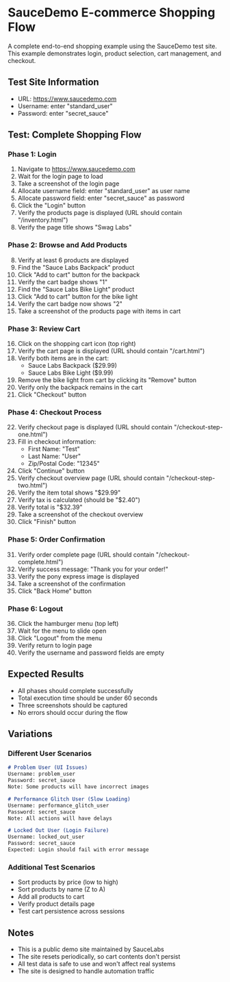 # SauceDemo E-commerce Shopping Flow

A complete end-to-end shopping example using the SauceDemo test site. This example demonstrates login, product selection, cart management, and checkout.

## Test Site Information
- URL: https://www.saucedemo.com
- Username: enter "standard_user"
- Password: enter "secret_sauce"

## Test: Complete Shopping Flow

### Phase 1: Login
1. Navigate to https://www.saucedemo.com
2. Wait for the login page to load
3. Take a screenshot of the login page
4. Allocate username field: enter "standard_user" as user name
5. Allocate password field: enter "secret_sauce" as password
6. Click the "Login" button
7. Verify the products page is displayed (URL should contain "/inventory.html")
8. Verify the page title shows "Swag Labs"

### Phase 2: Browse and Add Products
8. Verify at least 6 products are displayed
9. Find the "Sauce Labs Backpack" product
10. Click "Add to cart" button for the backpack
11. Verify the cart badge shows "1"
12. Find the "Sauce Labs Bike Light" product
13. Click "Add to cart" button for the bike light
14. Verify the cart badge now shows "2"
15. Take a screenshot of the products page with items in cart

### Phase 3: Review Cart
16. Click on the shopping cart icon (top right)
17. Verify the cart page is displayed (URL should contain "/cart.html")
18. Verify both items are in the cart:
    - Sauce Labs Backpack ($29.99)
    - Sauce Labs Bike Light ($9.99)
19. Remove the bike light from cart by clicking its "Remove" button
20. Verify only the backpack remains in the cart
21. Click "Checkout" button

### Phase 4: Checkout Process
22. Verify checkout page is displayed (URL should contain "/checkout-step-one.html")
23. Fill in checkout information:
    - First Name: "Test"
    - Last Name: "User"
    - Zip/Postal Code: "12345"
24. Click "Continue" button
25. Verify checkout overview page (URL should contain "/checkout-step-two.html")
26. Verify the item total shows "$29.99"
27. Verify tax is calculated (should be "$2.40")
28. Verify total is "$32.39"
29. Take a screenshot of the checkout overview
30. Click "Finish" button

### Phase 5: Order Confirmation
31. Verify order complete page (URL should contain "/checkout-complete.html")
32. Verify success message: "Thank you for your order!"
33. Verify the pony express image is displayed
34. Take a screenshot of the confirmation
35. Click "Back Home" button

### Phase 6: Logout
36. Click the hamburger menu (top left)
37. Wait for the menu to slide open
38. Click "Logout" from the menu
39. Verify return to login page
40. Verify the username and password fields are empty

## Expected Results
- All phases should complete successfully
- Total execution time should be under 60 seconds
- Three screenshots should be captured
- No errors should occur during the flow

## Variations

### Different User Scenarios
```markdown
# Problem User (UI Issues)
Username: problem_user
Password: secret_sauce
Note: Some products will have incorrect images

# Performance Glitch User (Slow Loading)
Username: performance_glitch_user  
Password: secret_sauce
Note: All actions will have delays

# Locked Out User (Login Failure)
Username: locked_out_user
Password: secret_sauce
Expected: Login should fail with error message
```

### Additional Test Scenarios
- Sort products by price (low to high)
- Sort products by name (Z to A)
- Add all products to cart
- Verify product details page
- Test cart persistence across sessions

## Notes
- This is a public demo site maintained by SauceLabs
- The site resets periodically, so cart contents don't persist
- All test data is safe to use and won't affect real systems
- The site is designed to handle automation traffic